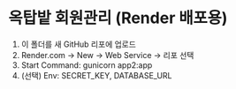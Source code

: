 # 옥탑밭 회원관리 (Render 배포용)
1) 이 폴더를 새 GitHub 리포에 업로드
2) Render.com → New → Web Service → 리포 선택
3) Start Command: gunicorn app2:app
4) (선택) Env: SECRET_KEY, DATABASE_URL
